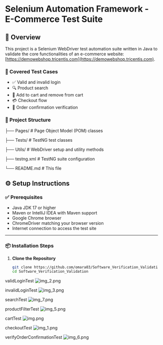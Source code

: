 # Selenium Automation Framework - E-Commerce Test Suite

## 📌 Overview

This project is a Selenium WebDriver test automation suite written in Java to validate the core functionalities of an e-commerce website: [https://demowebshop.tricentis.com](https://demowebshop.tricentis.com).

### 🧪 Covered Test Cases

- ✅ Valid and invalid login
- 🔍 Product search
- 🛒 Add to cart and remove from cart
- 💳 Checkout flow
- 🧾 Order confirmation verification

### 🧱 Project Structure

├── Pages/ # Page Object Model (POM) classes

├── Tests/ # TestNG test classes

├── Utils/ # WebDriver setup and utility methods

├── testng.xml # TestNG suite configuration

└── README.md # This file

## ⚙️ Setup Instructions

### ✅ Prerequisites

- Java JDK 17 or higher
- Maven or IntelliJ IDEA with Maven support
- Google Chrome browser
- ChromeDriver matching your browser version
- Internet connection to access the test site

---

### 📦 Installation Steps

1. **Clone the Repository**
   ```bash
   git clone https://github.com/omara03/Software_Verification_Validation
   cd Software_Verification_Validation


validLoginTest
![img_2.png](img_2.png)

invalidLoginTest
![img_3.png](img_3.png)

searchTest
![img_7.png](img_7.png)

productFilterTest
![img_5.png](img_5.png)

cartTest
![img.png](img.png)

checkoutTest
![img_1.png](img_1.png)

verifyOrderConfirmationTest
![img_6.png](img_6.png)